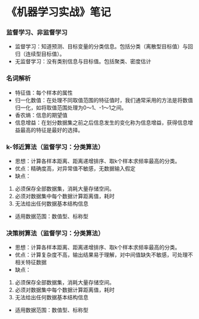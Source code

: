 # 《机器学习实战》笔记

### 监督学习、非监督学习
- 监督学习：知道预测、目标变量的分类信息。包括分类（离散型目标值）与回归（连续型目标值）。
- 无监督学习：没有类别信息与目标值。包括聚类、密度估计
### 名词解析
- 特征值：每个样本的属性
- 归一化数值：在处理不同取值范围的特征值时，我们通常采用的方法是将数值归一化，如将取值范围处理为0～1、-1～1之间。
- 香农熵：信息的期望值
- 信息增益：在划分数据集之前之后信息发生的变化称为信息增益，获得信息增益最高的特征是最好的选择。
### k-邻近算法（监督学习：分类算法）
- 思想：计算各样本距离、距离递增排序、取k个样本求频率最高的分类。
- 优点：精确度高，对异常值不敏感，无数据输入假定
- 缺点：
1. 必须保存全部数据集，消耗大量存储空间。
2. 必须对数据集中每个数据计算距离值，耗时
3. 无法给出任何数据基本结构信息
- 适用数据范围：数值型、标称型
### 决策树算法（监督学习：分类算法）
- 思想：计算各样本距离、距离递增排序、取k个样本求频率最高的分类。
- 优点：计算复杂度不高，输出结果易于理解，对中间值缺失不敏感，可处理不相关特征数据
- 缺点：
1. 必须保存全部数据集，消耗大量存储空间。
2. 必须对数据集中每个数据计算距离值，耗时
3. 无法给出任何数据基本结构信息
- 适用数据范围：数值型、标称型